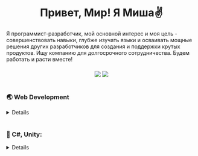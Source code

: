 <h1 align="center"> Привет, Мир! Я Миша✌️ </h1>
Я программист-разработчик, мой основной интерес и моя цель - совершенствовать навыки, глубже изучать языки и осваивать мощные решения других разработчиков для создания и поддержки крутых продуктов. Ищу компанию для долгосрочного сотрудничества. Будем работать и расти вместе!

### 

<p align="center">
  <a href="https://t.me/id65536"><img src="https://img.shields.io/badge/Telegram-273254?style=for-the-badge&logo=Telegram"></a>
  <a href="mailto:encrypt@internet.ru"><img src="https://img.shields.io/badge/encrypt@internet.ru-273254?style=for-the-badge&logo=GMail"></a>
</p>
<h1> </h1>

### 🌏 Web Development
<details>
<br>
  
Cтек PHP, Laravel, REST API, MySQL, html+css, Composer:
- 2024г. Перевод сайтов на Laravel:
<br>\- [lnk-to.ru](https://lnk-to.ru) - <b>[исходный код](https://github.com/thekompreso/lnk-to.ru)</b>. Создана система динамичных URL (для создания своих страниц с уникальным URL и с собственным доменом - например https://mickrize.ru), система взаимосвязей моделей для быстрых переходов между артистами и их релизами, в том числе если артистов на релизе несколько (исходный код на GitHub).
<br>\- [survival-rp.ru](https://survivalrp.ru) - Реализована маршрутизация, авторизация и двухэтапная регистрация, взаимодействие с платёжной системой ЮMoney, API. От старой версии сайта (самописный движок) остались только данные из базы и дизайн.
- 2024г. Разработка сайта с открытым кодом для реализации вышеперечисленного стека: [gamespotlight.site](https://gamespotlight.site) - <b>[исходный код](https://github.com/thekompreso/laravel-site)</b>.
<br></br>

Стек PHP, html+css, MySQL, Composer:
- 2023г. Доработка сайта [survivalrp.ru](https://survivalrp.ru): Внедрение сервиса оплаты (QIWI), интеграция со сторонними сервисами.
- 2023г. Разработка собственных мини-библиотек: <b>[Шаблон построения сайта](https://github.com/TheKompreso/blank-website-template), [Система управления ссылками](https://github.com/TheKompreso/url-database-engine), [Антибрутфорс](https://github.com/TheKompreso/brute-force-protection), [Управление правами пользователей](https://github.com/TheKompreso/simple-permission-engine), [Session manager](https://github.com/TheKompreso/session-manager)</b>.
- 2021г. Разработка API сервиса для авторизации на сторонних ресурсах и разработка сервиса для синхронизации и облачного хранения данных (база данных MySQL). 
- 2021г. Разработка интернет магазина [ttli.ru](https://ttli.ru) - сделан с нуля, личный кабинет администратора для добавления данных о товаре, авторизация через сторонний API.
- 2020г. Сайт-визитка для инди-студии [twentypoundbird.com](https://twentypoundbird.com) - мультиязычность, загрузка страниц из БД (на нескольких языках).
- 2020г. Сайт для проекта samp [survival-rp.ru](https://survivalrp.ru) - оформление страниц, route через БД, связь данных сайта с базой данных игрового сервера.
- 2019г. Сайт для мультиссылок с личным кабинетом пользователя для редактирования ссылок и просмотра статистики посещения [lnk-to.ru](https://lnk-to.ru) - <b>[исходный код](https://github.com/thekompreso/old-lnk-to.ru)</b> - загрузка страниц из БД, личный кабинет для создания и редактирования ссылок.


Прочие репозитории:
- <b>[HTML Шаблоны](https://github.com/TheKompreso/html-page-templates)</b> - простые шаблоны веб-страниц. Просто html + css (возможно +js) код на 50-100 строчек!

#### 🌟 Языки программирования и инструменты:
 <a href="https://www.php.net/" target="_blank" rel="noreferrer"><img src="https://github.com/tandpfun/skill-icons/blob/main/icons/PHP-Dark.svg" width="36" height="36" alt="PHP" /></a>
  <a href="https://www.jetbrains.com/phpstorm/" target="_blank" rel="noreferrer"><img src="https://github.com/tandpfun/skill-icons/blob/main/icons/PhpStorm-Dark.svg" width="36" height="36" alt="PHPStorm" /></a>
<a href="https://laravel.com" target="_blank" rel="noreferrer"><img src="https://cdn.simpleicons.org/laravel" width="36" height="36" alt="laravel" /></a>
  <a href="https://www.mysql.com/" target="_blank" rel="noreferrer"><img src="https://raw.githubusercontent.com/danielcranney/readme-generator/main/public/icons/skills/mysql-colored.svg" width="36" height="36" alt="MySQL" /></a>
  <a href="https://postman.com" target="_blank" rel="noreferrer"> <img src="https://www.vectorlogo.zone/logos/getpostman/getpostman-icon.svg" alt="postman" width="36" height="36" /></a>
  <a href="https://developer.mozilla.org/en-US/docs/Glossary/HTML5" target="_blank" rel="noreferrer"><img src="https://raw.githubusercontent.com/danielcranney/readme-generator/main/public/icons/skills/html5-colored.svg" width="36" height="36" alt="HTML5" /></a>
 <a href="https://git-scm.com/" target="_blank" rel="noreferrer"><img src="https://raw.githubusercontent.com/danielcranney/readme-generator/main/public/icons/skills/git-colored.svg" width="36" height="36" alt="Git" /></a>
  <a href="https://tortoisegit.org" target="_blank" rel="noreferrer"> <img src="https://github.com/TheKompreso/TheKompreso/blob/master/source/brands/tortoisegit.svg" alt="tortoisegit" width="36" height="36" /></a>

</details>
<h1> </h1>

### 🔨 C#, Unity:
<details>
<br>
  
- 2024г. <b>[Big Tic Tie Toe](https://github.com/TheKompreso/BigTicTacToe)</b> (Большие крестики нолики). Хорошо продуманная логика кода позволяет легко расширять функционал и добавлять новые игровые режимы, не создавая код с нуля. В игре есть несколько игровых режимов, возможность пользовательского варианта игры, игра с ИИ.
- 2023-2024г. Dread Mine (в разработке) - Roguelite 3D шутер от первого лица. Игрок попадает в вечно-меняющийся мир, где ему предстоит сражаться с монстрами. О моей работе:
<br>\- полная интеграция с Steam (достижения, инвентарь, игровые статусы, поддержка workshop)
<br>\- генерируемый мир
<br>\- система предметов и ресурсов (инвентарь, хранилища предметов, верстак)
<br>\- дерево технологий и контроллер сценариев (в будущем для пользовательских сценариев)
<br>\- сохранение и загрузка игрового мира в любом месте (не нужны контрольные точки)
- 2023г. <b>[Дипломный проект](https://github.com/TheKompreso/UUV-simulator-Graduation-Qualification-Work)</b> - симулятор управляемого подводного аппарата с компьютерным зрением (библиотека OpenCV, C++).
- 2020г. Игра 'Кубические гонки' - [https://www.youtube.com/watch?v=jp_1i9IaQ9s](https://www.youtube.com/watch?v=jp_1i9IaQ9s). Создавалась в команде из 2х человек. Я реализовал следующие компоненты:
<br>\- Игровые режимы.
<br>\- Серверная часть (была выгрузка данных в базу данных SQL, синхронизация аккаунта, список лучших игроков).
<br>\- UI (меню, настройки, связь с серверной частью).
<br>\- API на сервере для загрузки и выгрузки данных.
- 2020г. Совместная <b>[курсовая работа](https://github.com/twentypoundbird/SMTU_2_COURSE/blob/master/Николенко%20Курсовая%20работа%20по%20ООП.pdf)</b>, сделанная в команде из 3 человек.
#### 🌟 Языки программирования и инструменты:
 <a href="https://unity.com/" target="_blank" rel="noreferrer"> <img src="https://github.com/tandpfun/skill-icons/blob/main/icons/Unity-Dark.svg" alt="unity" width="36" height="36" /></a>
  <a href="https://code.visualstudio.com/" target="_blank" rel="noreferrer"><img src="https://github.com/brand-icons/brands/blob/master/icons/color/visualstudiocode.svg" width="36" height="36" alt="VS Code" /></a>
  <a href="https://docs.microsoft.com/en-us/dotnet/csharp/" target="_blank" rel="noreferrer"><img src="https://raw.githubusercontent.com/danielcranney/readme-generator/main/public/icons/skills/csharp-colored.svg" width="36" height="36" alt="C#" /></a>
  <a href="https://docs.microsoft.com/en-us/cpp/?view=msvc-170" target="_blank" rel="noreferrer"><img src="https://raw.githubusercontent.com/danielcranney/readme-generator/main/public/icons/skills/cplusplus-colored.svg" width="36" height="36" alt="C++" /></a>
  <a href="https://partner.steamgames.com" target="_blank" rel="noreferrer"> <img src="https://github.com/TheKompreso/TheKompreso/blob/master/source/brands/logo-steamworks.svg" alt="steamworks" width="36" height="36" /></a>
 <a href="https://git-scm.com/" target="_blank" rel="noreferrer"><img src="https://raw.githubusercontent.com/danielcranney/readme-generator/main/public/icons/skills/git-colored.svg" width="36" height="36" alt="Git" /></a>
  <a href="https://tortoisegit.org" target="_blank" rel="noreferrer"> <img src="https://github.com/TheKompreso/TheKompreso/blob/master/source/brands/tortoisegit.svg" alt="tortoisegit" width="36" height="36" /></a>
</details>
<!---- <a href="https://www.docker.com/" target="_blank" rel="noreferrer"><img src="https://raw.githubusercontent.com/danielcranney/readme-generator/main/public/icons/skills/docker-colored.svg" width="36" height="36" alt="Docker" /></a> 
 <a href="https://www.postgresql.org/" target="_blank" rel="noreferrer"><img src="https://raw.githubusercontent.com/danielcranney/readme-generator/main/public/icons/skills/postgresql-colored.svg" width="36" height="36" alt="PostgreSQL" /></a>
 <a href="https://laravel.com" target="_blank" rel="noreferrer"><img src="https://cdn.simpleicons.org/laravel" width="36" height="36" alt="laravel" /></a>
 <a href="https://gitlab.com/" target="_blank" rel="noreferrer"> <img src="https://github.com/brand-icons/brands/blob/master/icons/color/gitlab.svg" alt="gitlab" width="36" height="36" /></a>
 <a href="https://www.linux.org/" target="_blank" rel="noreferrer"> <img src="https://github.com/brand-icons/brands/blob/master/icons/color/linux.svg" alt="linux" width="36" height="36" /></a>
  
### 🌟 Хочу освоить в будущем:
 <a href="https://www.blender.org/" target="_blank" rel="noreferrer"><img src="https://raw.githubusercontent.com/danielcranney/readme-generator/main/public/icons/skills/blender-colored.svg" width="36" height="36" alt="Blender" /></a> ---->

<h1> </h1>

### 👀 Мои контакты:
[![Telegram](https://img.shields.io/badge/Telegram-273254?style=for-the-badge&logo=Telegram)](https://t.me/id65536)
![GMail](https://img.shields.io/badge/encrypt@internet.ru-273254?style=for-the-badge&logo=GMail)
